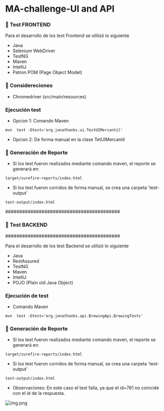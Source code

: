 # MA-challenge-UI and API

### :small_blue_diamond: Test FRONTEND

Para el desarrollo de los test Frontend se utilizó lo siguiente

* Java
* Selenium WebDriver
* TestNG
* Maven
* IntelliJ
* Patron POM (Page Object Model)

### :small_blue_diamond: Considereciones

* Chromedriver (src/main/resources)

### Ejecución test 

* Opcion 1: Comando Maven
 
``` mvn  test -Dtest='org.jonathanbs.ui.TestUIMercantil' ```

* Opcion 2: De forma manual en la clase TetUIMercantil



### :small_blue_diamond: Generación de Reporte

* Si los test fueron realizados mediante comando maven, el reporte se generará en:

`` target/surefire-reports/index.html `` 

* Si los test fueron corridos de forma manual, se crea una carpeta 'test-output'

`` test-output/index.html  ``

#########################################
### :small_blue_diamond: Test BACKEND 
#########################################

Para el desarrollo de los test Backend se utilizó lo siguiente

* Java
* RestAssured
* TestNG
* Maven
* IntelliJ
* POJO (Plain old Java Object)

### Ejecución de test

* Comando Maven

`` mvn  test -Dtest='org.jonathanbs.api.BrewingApi.BrewingTests' ``


### :small_blue_diamond: Generación de Reporte

* Si los test fueron realizados mediante comando maven, el reporte se generará en:

`` target/surefire-reports/index.html ``

* Si los test fueron corridos de forma manual, se crea una carpeta 'test-output'

`` test-output/index.html  ``

* Observaciones: En este caso el test falla, ya que el id=761 no coincide con el id de la respuesta.


![img.png](img.png)
